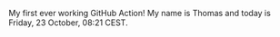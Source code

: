 My first ever working GitHub Action!
My name is Thomas and today is Friday, 23 October, 08:21 CEST. 
